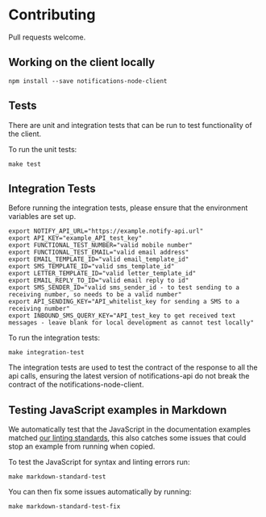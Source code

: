 # Contributing

Pull requests welcome.

## Working on the client locally

`npm install --save notifications-node-client`

## Tests

There are unit and integration tests that can be run to test functionality of the client.

To run the unit tests:

`make test`

## Integration Tests

Before running the integration tests, please ensure that the environment variables are set up.

```
export NOTIFY_API_URL="https://example.notify-api.url"
export API_KEY="example_API_test_key"
export FUNCTIONAL_TEST_NUMBER="valid mobile number"
export FUNCTIONAL_TEST_EMAIL="valid email address"
export EMAIL_TEMPLATE_ID="valid email_template_id"
export SMS_TEMPLATE_ID="valid sms_template_id"
export LETTER_TEMPLATE_ID="valid letter_template_id"
export EMAIL_REPLY_TO_ID="valid email reply to id"
export SMS_SENDER_ID="valid sms_sender_id - to test sending to a receiving number, so needs to be a valid number"
export API_SENDING_KEY="API_whitelist_key for sending a SMS to a receiving number"
export INBOUND_SMS_QUERY_KEY="API_test_key to get received text messages - leave blank for local development as cannot test locally"
```


To run the integration tests:

`make integration-test`

The integration tests are used to test the contract of the response to all the api calls, ensuring the latest version of notifications-api do not break the contract of the notifications-node-client.

## Testing JavaScript examples in Markdown

We automatically test that the JavaScript in the documentation examples matched [our linting standards](https://gds-way.cloudapps.digital/manuals/programming-languages/nodejs/#source-formatting-and-linting),
this also catches some issues that could stop an example from running when copied.

To test the JavaScript for syntax and linting errors run:

`make markdown-standard-test`

You can then fix some issues automatically by running:

`make markdown-standard-test-fix`